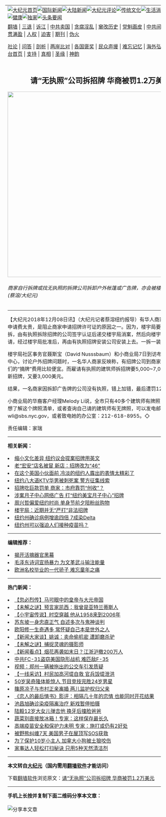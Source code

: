 <a name="1" id="1" target="_blank"></a><span id="1"></span>
<table align=center border="0"><tr><td colspan="2" VALIGN=TOP><a href="https://github.com/kgzahq3256/djy/blob/master/gb/nf1351518.md#1"><img src="https://raw.githubusercontent.com/kgzahq3256/www/master/t/djy/1.jpg" title="大纪元首页" alt="大纪元首页"></a><a href="https://github.com/kgzahq3256/djy/blob/master/gb/n24hr.md#1"><img src="https://raw.githubusercontent.com/kgzahq3256/www/master/t/djy/3.jpg" title="国际新闻" alt="国际新闻"></a><a href="https://github.com/kgzahq3256/djy/blob/master/gb/nsc413.md#1"><img src="https://raw.githubusercontent.com/kgzahq3256/www/master/t/djy/4.jpg" title="大陆新闻" alt="大陆新闻"></a><a href="https://github.com/kgzahq3256/djy/blob/master/gb/news392.md#1"><img src="https://raw.githubusercontent.com/kgzahq3256/www/master/t/djy/5.jpg" title="大纪元评论" alt="大纪元评论"></a><a href="https://github.com/kgzahq3256/djy/blob/master/gb/news2007.md#1"><img src="https://raw.githubusercontent.com/kgzahq3256/www/master/t/djy/6.jpg" title="传统文化" alt="传统文化"></a><a href="https://github.com/kgzahq3256/djy/blob/master/gb/news2008.md#1"><img src="https://raw.githubusercontent.com/kgzahq3256/www/master/t/djy/7.jpg" title="生活消费" alt="生活消费"></a><a href="https://github.com/kgzahq3256/djy/blob/master/gb/ncyule.md#1"><img src="https://raw.githubusercontent.com/kgzahq3256/www/master/t/djy/8.jpg" title="娱乐休闲" alt="娱乐休闲"></a><a href="https://github.com/kgzahq3256/djy/blob/master/gb/nsc1002.md#1"><img src="https://raw.githubusercontent.com/kgzahq3256/www/master/t/djy/9.jpg" title="健康" alt="健康"></a><a href="https://github.com/kgzahq3256/djy/blob/master/gb/nf6092.md#1"><img src="https://raw.githubusercontent.com/kgzahq3256/www/master/t/djy/10a.jpg" title="独家" alt="独家"></a><a href="https://github.com/kgzahq3256/djy/blob/master/gb/nf4514.md#1"><img src="https://raw.githubusercontent.com/kgzahq3256/www/master/t/djy/12a.jpg" title="头条要闻" alt="头条要闻"></a></td></tr>
<tr><td colspan="2" VALIGN=TOP><a target="_blank" href="https://github.com/kgzahq3256/www/blob/master/README.md?zsrh#1">翻墙</a> | <a target="_blank" href="https://github.com/kgzahq3256/djy/blob/master/gb/nf5657.md#1">三退</a> | <a target="_blank" href="https://github.com/kgzahq3256/djy/blob/master/gb/nf6124.md#1">诉江</a> | <a target="_blank" href="https://github.com/kgzahq3256/djy/blob/master/gb/nf1176117.md#1">中共卖国</a> | <a target="_blank" href="https://github.com/kgzahq3256/djy/blob/master/gb/nf5773.md#1">贪腐淫乱</a> | <a target="_blank" href="https://github.com/kgzahq3256/djy/blob/master/gb/nf1176115.md#1">窜改历史</a> | <a target="_blank" href="https://github.com/kgzahq3256/djy/blob/master/gb/nf1176107.md#1">党魁画皮</a> | <a target="_blank" href="https://github.com/kgzahq3256/djy/blob/master/gb/nf1320400.md#1">中共间谍</a> | <a target="_blank" href="https://github.com/kgzahq3256/djy/blob/master/gb/nf1176114.md#1">破坏传统</a> | <a target="_blank" href="https://github.com/kgzahq3256/ntdtv/blob/master/gb/prog447_1.md#1">恶贯满盈</a> | <a target="_blank" href="https://github.com/kgzahq3256/djy/blob/master/gb/ncid278.md#1">人权</a> | <a target="_blank" href="https://github.com/kgzahq3256/djy/blob/master/gb/nf1176111.md#1">迫害</a> | <a target="_blank" href="https://gitlab.com/szzdlab/mh-qikan/blob/master/README.md#1">期刊</a> | <a target="_blank" href="https://github.com/kgzahq3256/djy/blob/master/gb/nf5562.md#1">伪火</a></p><p><a target="_blank" href="https://github.com/kgzahq3256/djy/blob/master/gb/9p.md#1">社论</a> | <a target="_blank" href="https://github.com/kgzahq3256/djy/blob/master/gb/nf4378.md#1">问答</a> | <a target="_blank" href="https://github.com/kgzahq3256/djy/blob/master/gb/nf5792.md#1">剖析</a> | <a target="_blank" href="https://github.com/kgzahq3256/djy/blob/master/gb/nf5735.md#1">两岸比对</a> | <a target="_blank" href="https://github.com/kgzahq3256/djy/blob/master/gb/nf6119.md#1">各国褒奖</a> | <a target="_blank" href="https://github.com/kgzahq3256/djy/blob/master/gb/nf6120.md#1">民众声援</a> | <a target="_blank" href="https://github.com/kgzahq3256/djy/blob/master/gb/nf1188594.md#1">难忘记忆</a> | <a target="_blank" href="https://github.com/kgzahq3256/djy/blob/master/gb/nf3180.md#1">海外弘传</a> | <a target="_blank" href="https://github.com/kgzahq3256/djy/blob/master/gb/nf5410.md#1">万人上访</a> | <a target="_blank" href="https://github.com/kgzahq3256/www/blob/master/README.md?zsrh#1">平台首页</a> | <a target="_blank" href="https://github.com/kgzahq3256/djy/blob/master/gb/nf4386.md#1">支持</a> | <a target="_blank" href="https://github.com/kgzahq3256/djy/blob/master/gb/nf4389.md#1">真相</a> | <a target="_blank" href="https://github.com/kgzahq3256/djy/blob/master/gb/nf5790.md#1">圣缘</a> | <a target="_blank" href="https://github.com/kgzahq3256/djy/blob/master/gb/nf4786.md#1">神韵</a></td></tr>
<tr><td VALIGN=TOP width="626"><h2 align=center>请“无执照”公司拆招牌 华商被罚1.2万美元</h2>
<img width="600" src="https://i.epochtimes.com/assets/uploads/2018/12/7cc01d96f44aca25c046713652c975c8-600x400.jpg" />
<h6>商家自行拆牌或找无执照的拆牌公司拆卸户外帐篷或广告牌，亦会被楼宇局罚款。 (蔡溶/大纪元)
</h6>
<hr>
<p>【大纪元2018年12月08日讯】（大纪元记者蔡溶纽约报导）有华人商家说，许可证申请费太贵，是阻止商家申请<ahref="https://github.com/kgzahq3256/djy/blob/master/gb/tag/%E6%8B%9B%E7%89%8C.md#1">招牌</a>许可证的原因之一。因为，楼宇局要求要先申请清拆，由有执照拆除招牌的公司签字认证后递交楼宇局消案，然后向楼宇局入纸提出申请，经过楼宇局批准后，再由有执照招牌安装公司安装上去。一拆一装的费用不低。</p>
<p>楼宇局社区事务官聂斯宝（David Nusssbaum）和小商业局7日到访布碌崙华人服务中心，讨论户外<ahref="https://github.com/kgzahq3256/djy/blob/master/gb/tag/%E6%8B%9B%E7%89%8C.md#1">招牌</a>问题时，一名华人商家反映称，有招牌公司到商家宣传，声称他们的“摘牌”费用比较便宜。而雇请有执照的建筑师拆招牌要5,000~7,000元，而竖立新招牌，又要3,000美元。</p>
<p>结果，一名商家因拆卸广告牌的公司没有执照，错上加错，最后遭罚12,000美元。</p>
<p>小商业局的华裔客户经理Melody Li说，全市只有40多个建筑师有牌照，小商家如果想了解这个牌照清单，或者查询自己请的建筑师有无牌照，可以发电邮给她：wli@sbs.nyc.gov，或者致电她的办公室：212-618-8955。◇</p>
<p>责任编辑：家瑞</p>

<hr>


<strong>相关新闻：</strong>
<li><a href="https://github.com/kgzahq3256/djy/blob/master/gb/11/7/6/n3307086.md#1">缩小文化差异 纽约议会提案招牌用英文</a></li>
<li><a href="https://github.com/kgzahq3256/djy/blob/master/gb/18/2/10/n10131872.md#1">老“宏安”店名被冒  新店：招牌改为“46”</a></li>
<li><a href="https://github.com/kgzahq3256/djy/blob/master/gb/18/3/15/n10221911.md#1">在这个英国小伙面前 冷淡的纽约人露出的表情太精彩了</a></li>
<li><a href="https://github.com/kgzahq3256/djy/blob/master/gb/18/4/4/n10276158.md#1">纽约八大道KTV华男被刺死案 警方征集线索</a></li>
<li><a href="https://github.com/kgzahq3256/djy/blob/master/gb/18/7/26/n10590796.md#1">招牌吃巨款罚单 商家：市府靠罚“创收”？</a></li>
<li><a href="https://github.com/kgzahq3256/djy/blob/master/gb/18/9/22/n10732986.md#1">涉案月子中心网络广告  打“纽约美宝月子中心”招牌</a></li>
<li><a href="https://github.com/kgzahq3256/djy/blob/master/gb/18/11/11/n10844183.md#1">周兴哲偏爱纽约时尚 单身节前夕陪粉丝购物</a></li>
<li><a href="https://github.com/kgzahq3256/djy/blob/master/gb/18/11/30/n10882735.md#1">楼宇局：近期并无“严打”非法招牌</a></li>
<li><a href="https://github.com/kgzahq3256/djy/blob/master/gb/21/7/27/n13117923.md#1">纽约州确诊病例增逾四倍  7成染Delta</a></li>
<li><a href="https://github.com/kgzahq3256/djy/blob/master/gb/21/7/27/n13117909.md#1">纽约州可以强迫人们接种疫苗吗？</a></li>
<hr>


<strong>编辑推荐：</strong>
<li><a href="https://github.com/kgzahq3256/djy/blob/master/gb/10/4/19/n2881569.md?dfh#1" target="_blank">揭开活摘器官黑幕</a></li><li><a href="https://github.com/tsiac2612/djy/blob/master/gb/17/11/19/n9864134.md#1" target="_blank">毛泽东诗词宣扬暴力 为文革武斗输注能量</a></li><li><a href="https://github.com/tsiac2612/djy/blob/master/gb/19/7/14/n11384505.md#1" target="_blank">欧洲名校毕业的一代骄子 难忘童年之痛</a></li>
<hr>

<strong>热门新闻：</strong>
<li><a href="https://github.com/kgzahq3256/djy/blob/master/gb/21/7/9/n13079158.md#1">【忽必烈传】马可眼中的皇帝与大元帝国</a></li>
<li><a href="https://github.com/kgzahq3256/djy/blob/master/gb/21/7/20/n13102389.md#1">【未解之谜】预言家凯西：我曾是亚特兰蒂斯人</a></li>
<li><a href="https://github.com/kgzahq3256/djy/blob/master/gb/21/7/24/n13111358.md#1">【小宇宙传说】时空穿越 他从1958来到2006年</a></li>
<li><a href="https://github.com/kgzahq3256/djy/blob/master/gb/21/7/12/n13083162.md#1">苏东坡一身忠直正气 自述多次与鬼神谈判</a></li>
<li><a href="https://github.com/kgzahq3256/djy/blob/master/gb/21/7/21/n13104808.md#1">欧阳修一生奇遇多 常怀疑自己本是世外之人</a></li>
<li><a href="https://github.com/kgzahq3256/djy/blob/master/gb/21/7/26/n13115201.md#1">【新闻大家谈】姚诚：卖命偷机密 遭卸磨杀驴</a></li>
<li><a href="https://github.com/kgzahq3256/djy/blob/master/gb/21/7/23/n13110635.md#1">【未解之谜】捕捉灵魂的摄影师</a></li>
<li><a href="https://github.com/kgzahq3256/djy/blob/master/gb/21/7/26/n13117259.md#1">【新闻看点】烟花再袭如末日？江浙沪撤200万人</a></li>
<li><a href="https://github.com/kgzahq3256/djy/blob/master/gb/21/7/25/n13114473.md#1">中共FC-31盗窃美国隐形战机 难匹敌F-35</a></li>
<li><a href="https://github.com/kgzahq3256/djy/blob/master/gb/21/7/25/n13114084.md#1">视频：郑州一辆被拖出的公交车引发质疑</a></li>
<li><a href="https://github.com/kgzahq3256/djy/blob/master/gb/21/7/25/n13113051.md#1">【一线采访】村民加高河堤自救 官兵毁堤泄洪</a></li>
<li><a href="https://github.com/kgzahq3256/djy/blob/master/gb/21/7/25/n13114539.md#1">50岁吴奇隆体能惊人 节目竞技完胜24岁男星</a></li>
<li><a href="https://github.com/kgzahq3256/djy/blob/master/gb/21/7/24/n13111732.md#1">篠原凉子与市村正亲离婚 两儿监护权归父亲</a></li>
<li><a href="https://github.com/kgzahq3256/djy/blob/master/gb/21/7/24/n13111390.md#1">《恋人的最后情书》影评：相隔几十年的恋情 也能同时开花结果</a></li>
<li><a href="https://github.com/kgzahq3256/djy/blob/master/gb/21/7/26/n13115286.md#1">池昌旭确诊染疫隔离治疗 新戏暂停拍摄</a></li>
<li><a href="https://github.com/kgzahq3256/djy/blob/master/gb/21/7/25/n13114673.md#1">陆毅12岁大女儿弹吉他 换牙后撞脸爸爸</a></li>
<li><a href="https://github.com/kgzahq3256/djy/blob/master/gb/21/7/21/n13105343.md#1">蔬菜别直接放冰箱！专家：这样保存最长久</a></li>
<li><a href="https://github.com/kgzahq3256/djy/blob/master/gb/21/7/24/n13112330.md#1">高端疫苗安全和保护力未明 专家：施打或仍有2好处</a></li>
<li><a href="https://github.com/kgzahq3256/djy/blob/master/gb/21/7/25/n13113232.md#1">被野熊纠缠7天 美国男子在屋顶写SOS获救</a></li>
<li><a href="https://github.com/kgzahq3256/djy/blob/master/gb/21/7/25/n13113601.md#1">为了保护10岁小主人 加拿大小狗被土狼咬伤</a></li>
<li><a href="https://github.com/kgzahq3256/djy/blob/master/gb/21/7/25/n13114273.md#1">家事达人轻松打扫秘诀 只用5种天然清洁剂</a></li>
<hr>

<strong>本文转自<a href="https://www.epochtimes.com">大纪元</a>（国内需用<a href="https://github.com/kgzahq3256/www/blob/master/README.md#8">翻墙软件</a>才能访问）</strong><p>下载<a href="https://github.com/kgzahq3256/www/blob/master/README.md#8">翻墙软件</a>浏览原文：<a href="https://www.epochtimes.com/gb/18/12/8/n10898629.htm">请“无执照”公司拆招牌 华商被罚1.2万美元</a></p><hr>

<strong>手机上长按并复制下面二维码分享本文章：</strong><br><br><img src="https://chart.apis.google.com/chart?cht=qr&chs=240x240&choe=UTF-8&chld=M|2&chl=https://github.com/kgzahq3256/djy/blob/master/gb/18/12/8/n10898629.md%231" title="分享本文章"></td><td VALIGN=TOP><a href="https://github.com/kgzahq3256/djy/blob/master/gb/16/1/21/n4622075.md?dfh#1" target="_blank"><img src="https://raw.githubusercontent.com/kgzahq3256/djy/master/gb/300/wei-f1.jpg" title="中共的伪火骗局"  alt="中共的伪火骗局"></a><br><a href="https://github.com/kgzahq3256/www/blob/master/README.md?dfh#9" target="_blank"><img src="https://raw.githubusercontent.com/kgzahq3256/djy/master/gb/300/yong-h.jpg" title="永恒的见证"  alt="永恒的见证"></a><br><a href="https://github.com/kgzahq3256/djy/blob/master/gb/13/9/29/n3974789.md?dfh#1" target="_blank"><img src="https://raw.githubusercontent.com/kgzahq3256/djy/master/gb/300/shang-lnz.jpg" title="善良女子被中共投男牢"  alt="善良女子被中共投男牢"></a><br><a href="https://github.com/kgzahq3256/djy/blob/master/gb/16/3/16/n4663449.md?dfh#1" target="_blank"><img src="https://raw.githubusercontent.com/kgzahq3256/djy/master/gb/300/huo-z3.jpg" title="警卫目击活摘器官"  alt="警卫目击活摘器官"></a><br><a href="https://github.com/kgzahq3256/djy/blob/master/gb/16/8/7/n8177641.md?dfh#1" target="_blank"><img src="https://raw.githubusercontent.com/kgzahq3256/djy/master/gb/300/huo-z4.jpg" title="证人描述活摘恐怖"  alt="证人描述活摘恐怖"></a><br><a href="https://github.com/kgzahq3256/djy/blob/master/gb/10/4/19/n2881569.md?dfh#1" target="_blank"><img src="https://raw.githubusercontent.com/kgzahq3256/djy/master/gb/300/huo-z1.jpg" title="揭开活摘器官黑幕"  alt="揭开活摘器官黑幕"></a><br><a href="https://github.com/kgzahq3256/djy/blob/master/gb/10/11/7/n3077476.md?dfh#1" target="_blank"><img src="https://raw.githubusercontent.com/kgzahq3256/djy/master/gb/300/ma-ks.jpg" title="马克思的成魔之路"  alt="马克思的成魔之路"></a><br><a href="https://github.com/kgzahq3256/djy/blob/master/gb/14/6/9/n4173977.md?dfh#1" target="_blank"><img src="https://raw.githubusercontent.com/kgzahq3256/djy/master/gb/300/chang-zs.jpg" title="藏字石 蕴天机"  alt="藏字石 蕴天机"></a><br><a href="https://github.com/kgzahq3256/djy/blob/master/gb/18/5/10/n10381511.md?dfh#1" target="_blank"><img src="https://raw.githubusercontent.com/kgzahq3256/djy/master/gb/300/st1.jpg" title="关注三亿人三退"  alt="关注三亿人三退"></a><br><a href="https://github.com/kgzahq3256/djy/blob/master/gb/18/3/21/n10237682.md?dfh#1" target="_blank"><img src="https://raw.githubusercontent.com/kgzahq3256/djy/master/gb/300/jie-t.jpg" title="解体中共复兴中华"  alt="解体中共复兴中华"></a><br><a href="https://github.com/kgzahq3256/djy/blob/master/gb/9/2/9/n2422991.md?dfh#1" target="_blank"><img src="https://raw.githubusercontent.com/kgzahq3256/djy/master/gb/300/gao-zs.jpg" title="中共迫害良心律师"  alt="中共迫害良心律师"></a><br><a href="https://github.com/kgzahq3256/djy/blob/master/gb/18/12/9/n10900044.md?dfh#1" target="_blank"><img src="https://raw.githubusercontent.com/kgzahq3256/djy/master/gb/300/sj1.jpg" title="三百多万人举报江泽民"  alt="三百多万人举报江泽民"></a><br><a href="https://github.com/kgzahq3256/djy/blob/master/gb/18/8/28/n10672014.md?dfh#1" target="_blank"><img src="https://raw.githubusercontent.com/kgzahq3256/djy/master/gb/300/sj2.jpg" title="这些官员为何起诉江泽民"  alt="这些官员为何起诉江泽民"></a><br><a href="https://github.com/kgzahq3256/djy/blob/master/gb/8/12/18/n2367165.md?dfh#1" target="_blank"><img src="https://raw.githubusercontent.com/kgzahq3256/djy/master/gb/300/liangan.jpg" title="海峡两岸的强烈对比"  alt="海峡两岸的强烈对比"></a><br><a href="https://github.com/kgzahq3256/djy/blob/master/gb/15/12/10/n4593139.md?dfh#1" target="_blank"><img src="https://raw.githubusercontent.com/kgzahq3256/djy/master/gb/300/jia-ndzl.jpg" title="加拿大总理的贺信"  alt="加拿大总理的贺信"></a><br><a href="https://github.com/kgzahq3256/djy/blob/master/gb/11/6/17/n3289382.md?dfh#1" target="_blank"><img src="https://raw.githubusercontent.com/kgzahq3256/djy/master/gb/300/xiao-wd.jpg" title="探寻真相兼听则明"  alt="探寻真相兼听则明"></a><br><a href="https://github.com/kgzahq3256/djy/blob/master/gb/18/10/27/n10812623.md?dfh#1" target="_blank"><img src="https://raw.githubusercontent.com/kgzahq3256/djy/master/gb/300/yindu.jpg" title="印度媒体报道东方"  alt="印度媒体报道东方"></a><br><a href="https://github.com/kgzahq3256/djy/blob/master/gb/18/6/9/n10469652.md?dfh#1" target="_blank"><img src="https://raw.githubusercontent.com/kgzahq3256/djy/master/gb/300/xie-j.jpg" title="不一样的海外校园"  alt="不一样的海外校园"></a><br><a href="https://github.com/kgzahq3256/djy/blob/master/gb/7/4/5/n1669415.md?dfh#1" target="_blank"><img src="https://raw.githubusercontent.com/kgzahq3256/djy/master/gb/300/li-up.jpg" title="从大师到徒弟的传奇"  alt="从大师到徒弟的传奇"></a><br><a href="https://github.com/kgzahq3256/djy/blob/master/gb/17/5/26/n9191512.md?dfh#1" target="_blank"><img src="https://raw.githubusercontent.com/kgzahq3256/djy/master/gb/300/zfl2.jpg" title="亿万人与东方一本奇书"  alt="亿万人与东方一本奇书"></a><br><a href="https://github.com/kgzahq3256/djy/blob/master/gb/13/11/27/n4020290.md?dfh#1" target="_blank"><img src="https://raw.githubusercontent.com/kgzahq3256/djy/master/gb/300/zhen-h.jpg" title="大陆见不到的震撼场面"  alt="大陆见不到的震撼场面"></a><br><a href="https://github.com/kgzahq3256/djy/blob/master/gb/15/7/17/n4482910.md?dfh#1" target="_blank"><img src="https://raw.githubusercontent.com/kgzahq3256/djy/master/gb/300/dalu-sk.jpg" title="人心向善 大陆当初盛况"  alt="人心向善 大陆当初盛况"></a><br><a href="https://github.com/kgzahq3256/djy/blob/master/gb/19/1/5/n10955468.md?dfh#1" target="_blank"><img src="https://raw.githubusercontent.com/kgzahq3256/djy/master/gb/300/zfl1.jpg" title="追寻真理 这书讲什么"  alt="追寻真理 这书讲什么"></a><br><a href="https://github.com/kgzahq3256/www/blob/master/README.md?dfh#1" target="_blank"><img src="https://raw.githubusercontent.com/kgzahq3256/djy/master/gb/300/fq1.jpg" title="下载免费翻墙软件"  alt="下载免费翻墙软件"></a><br></td></tr></table>
